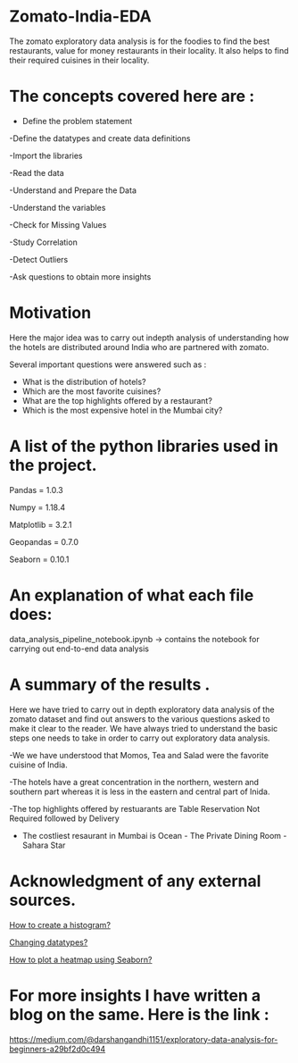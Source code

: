 # Zomato-India-EDA

The zomato exploratory data analysis is for the foodies to find the best restaurants, value for money restaurants in their locality. It also helps to find their required cuisines in their locality.

# The concepts covered here are : 

- Define the problem statement

-Define the datatypes and create data definitions

-Import the libraries

-Read the data

-Understand and Prepare the Data 

-Understand the variables

-Check for Missing Values

-Study Correlation

-Detect Outliers

-Ask questions to obtain more insights


# Motivation

Here the major idea was to carry out indepth analysis of understanding how the hotels are distributed around India who are partnered with zomato.

Several important questions were answered such as :

- What is the distribution of hotels?
- Which are the most favorite cuisines?
- What are the top highlights offered by a restaurant? 
- Which is the most expensive hotel in the Mumbai city?


# A list of the python libraries used in the project.

Pandas = 1.0.3

Numpy = 1.18.4

Matplotlib = 3.2.1

Geopandas = 0.7.0

Seaborn = 0.10.1

# An explanation of what each file does: 

data_analysis_pipeline_notebook.ipynb -> contains the notebook for carrying out end-to-end data analysis

# A summary of the results .

Here we have tried to carry out in depth exploratory data analysis of the zomato dataset and find out answers to the various questions asked to make it clear to the reader.
We have always tried to understand the basic steps one needs to take in order to carry out exploratory data analysis.

-We we have understood that Momos, Tea and Salad were the favorite cuisine of India.

-The hotels have a great concentration in the northern, western and southern part whereas it is less in the eastern and central part of Inida.

-The top highlights offered by restuarants are Table Reservation Not Required followed by Delivery	

- The costliest resaurant in Mumbai is Ocean - The Private Dining Room - Sahara Star

# Acknowledgment of any external sources.

[How to create a histogram?](https://stackoverflow.com/questions/29525120/pandas-creating-a-histogram-from-string-counts)

[Changing datatypes?](pandas.pydata.org/pandas-docs/stable/reference/api/pandas.DataFrame.astype.html)

[How to plot a heatmap using Seaborn?](
https://seaborn.pydata.org/generated/seaborn.heatmap.html)


# For more insights I have written a blog on the same. Here is the link : 
https://medium.com/@darshangandhi1151/exploratory-data-analysis-for-beginners-a29bf2d0c494
